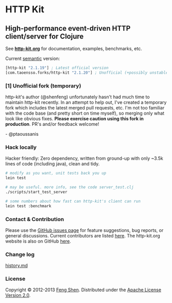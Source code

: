 # HTTP Kit

## High-performance event-driven HTTP client/server for Clojure

See **[http-kit.org](http://http-kit.org)** for documentation, examples, benchmarks, etc.

Current [semantic](http://semver.org/) version:
```clojure
[http-kit "2.1.19"] ; Latest official version
[com.taoensso.forks/http-kit "2.1.20"] ; Unofficial (+possibly unstable) fork[1]
```

### [1] Unofficial fork (temporary)

http-kit's author (@shenfeng) unfortunately hasn't had much time to maintain http-kit recently. In an attempt to help out, I've created a temporary fork which includes the latest merged pull requests, etc. I'm not too familiar with the code base (and pretty short on time myself), so merging only what look like obvious fixes. **Please exercise caution using this fork in production**. PR's and/or feedback welcome!

\- @ptaoussanis

### Hack locally

Hacker friendly: Zero dependency, written from ground-up with only ~3.5k lines of code (including java), clean and tidy.

```sh
# modify as you want, unit tests back you up
lein test

# may be useful. more info, see the code server_test.clj
./scripts/start_test_server

# some numbers about how fast can http-kit's client can run
lein test :benchmark
```

### Contact & Contribution

Please use the [GitHub issues page](https://github.com/http-kit/http-kit/issues) for feature suggestions, bug reports, or general discussions. Current contributors are listed [here](https://github.com/http-kit/http-kit/graphs/contributors). The http-kit.org website is also on GitHub [here](https://github.com/http-kit/http-kit.github.com).

### Change log

[history.md](https://github.com/http-kit/http-kit/blob/master/history.md)

### License

Copyright &copy; 2012-2013 [Feng Shen](http://shenfeng.me/). Distributed under the [Apache License Version 2.0](http://www.apache.org/licenses/LICENSE-2.0.html).
